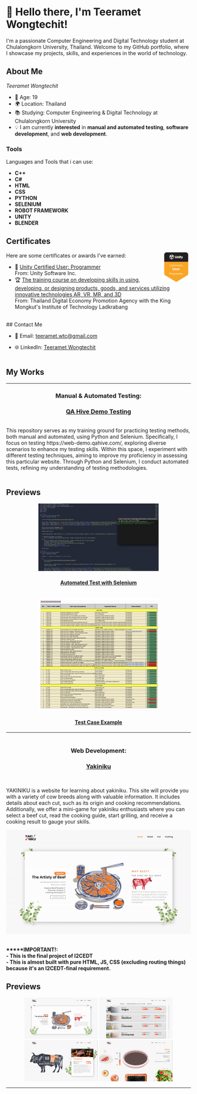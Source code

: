 # 👋 Hello there, I'm Teeramet Wongtechit!

I'm a passionate Computer Engineering and Digital Technology student at Chulalongkorn University, Thailand. Welcome to my GitHub portfolio, where I showcase my projects, skills, and experiences in the world of technology.

## About Me

_Teeramet Wongtechit_

- 🧓 Age: 19
- 🌍 Location: Thailand
- 📚 Studying: Computer Engineering & Digital Technology at Chulalongkorn University
- 💡 I am currently **interested** in **manual and automated testing**, **software development**, and 
**web development**.

<h3 align="left">Tools</h3>
Languages and Tools that i can use:

  * __C++__
  * __C#__
  * __HTML__
  * __CSS__
  * __PYTHON__
  * __SELENIUM__
  * __ROBOT FRAMEWORK__
  * __UNITY__
  * __BLENDER__

## Certificates

Here are some certificates or awards I've earned:
<img align="right" src="/materials/unity-certified-user-programmer.png" alt="Unity Certified Badge" width="80" height="80"/>
<br>

- 🏅 [Unity Certified User: Programmer](/materials/Unity_Cert.jpg)<br>  From: Unity Software Inc.
- 🏆 [The training course on developing skills in using, developing, or designing products, goods, and services utilizing innovative technologies AR, VR, MR, and 3D](/materials/1209702179951_cert-1.png)<br> From: Thailand Digital Economy Promotion Agency with the King Mongkut's Institute of Technology Ladkrabang
<br>
## Contact Me
</div>

- 📧 Email: teeramet.wtc@gmail.com

- 🌐 LinkedIn: [Teeramet Wongtechit](https://linkedin.com/in/teeramet-wongtechit)
<br> <br>
## My Works
---
<div align="center">
  <h3>Manual & Automated Testing:</h3>
  <h3><a href="https://github.com/Alknot1122/QAHive_Demo">QA Hive Demo Testing</a></h3>
</div>
<br>
This repository serves as my training ground for practicing testing methods, both manual and automated, using Python and Selenium. Specifically, I focus on testing https://web-demo.qahive.com/, exploring diverse scenarios to enhance my testing skills. Within this space, I experiment with different testing techniques, aiming to improve my proficiency in assessing this particular website. Through Python and Selenium, I conduct automated tests, refining my understanding of testing methodologies.
<br><br>  

## Previews

<div align="center">
  <img src="./gif/Test.gif" alt="Test Gif" style="width: 65%; height: 65%;" autoplay loop>
  <br>

  <h4><a href="https://github.com/Alknot1122/QAHive_Demo/blob/main/Test_Login_Selenium.py">Automated Test with Selenium</a></h4>
  <br>
</div>

<div align="center">
  <img src="./materials/TestCase.png" alt="Testcase" style="width: 65%; height: 65%;">
  <br>

  <h4><a href="https://github.com/Alknot1122/QAHive_Demo/blob/main/Testcases.xlsx">Test Case Example</a></h4>
</div>



---

#
<div align="center">
  <h3>Web Development:</h3>
  <h3><a href="https://github.com/Taihenc/YAKINIKU">Yakiniku</a></h3>
</div>
<br>

YAKINIKU is a website for learning about yakiniku. This site will provide you with a variety of cow breeds along with valuable information. It includes details about each cut, such as its origin and cooking recommendations. Additionally, we offer a mini-game for yakiniku enthusiasts where you can select a beef cut, read the cooking guide, start grilling, and receive a cooking result to gauge your skills.
<br>
<div align="center">
<img src="./gif/overall.gif" alt="Overall GIF" autoplay loop>
</div>
<br>

__*****IMPORTANT!: </br>- This is the final project of I2CEDT</br>- This is almost built with pure HTML, JS, CSS (excluding routing things) because it's an I2CEDT-final requirement.__


## Previews
<div align="center">
<img src="./gif/overall.gif" alt="Overall GIF" width="200" autoplay loop>
<img src="./gif/breed.gif" alt="Breed GIF" width="200" autoplay loop>
<img src="./gif/cut.gif" alt="Cut GIF" width="200" autoplay loop>
<img src="./gif/cook.gif" alt="Cook GIF" width="200" autoplay loop>
</div>



---

